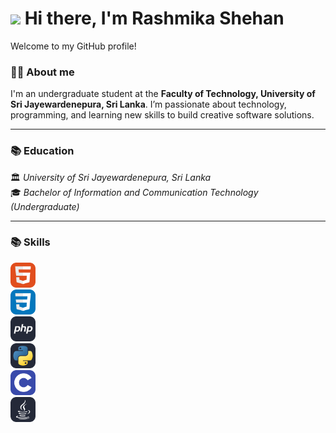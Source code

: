 # <img src="https://media.giphy.com/media/hvRJCLFzcasrR4ia7z/giphy.gif" width="30"> Hi there, I'm Rashmika Shehan

Welcome to my GitHub profile!  

<h3>👨‍💻 About me</h3>
I'm an undergraduate student at the <b>Faculty of Technology, University of Sri Jayewardenepura, Sri Lanka</b>. I’m passionate about technology, programming, and learning new skills to build creative software solutions.

---
<h3>📚 Education</h3>
🏛️ <i>University of Sri Jayewardenepura, Sri Lanka</i><br>
🎓 <i>Bachelor of Information and Communication Technology (Undergraduate)</i>

---

<h3>📚 Skills</h3>

<p align="left"> 

<img src="https://github.com/tandpfun/skill-icons/blob/main/icons/HTML.svg" alt="HTML icon" width="40" height="40"/> 

<br>

<img src="https://github.com/tandpfun/skill-icons/blob/main/icons/CSS.svg" alt="CSS icon" width="40" height="40"/> 

<br>

<img src="https://github.com/tandpfun/skill-icons/blob/main/icons/PHP-Dark.svg" alt="PHP icon" width="40" height="40"/> 

<br>

<img src="https://github.com/tandpfun/skill-icons/blob/main/icons/Python-Dark.svg" alt="Python icon" width="40" height="40"/> 

<br>

<img src="https://github.com/tandpfun/skill-icons/blob/main/icons/C.svg" alt="C icon" width="40" height="40"/> 

<br>

<img src="https://github.com/tandpfun/skill-icons/blob/main/icons/Java-Dark.svg" alt="Java icon" width="40" height="40"/> 
 
</p>